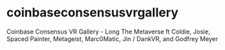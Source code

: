 # coinbaseconsensusvrgallery
Coinbase Consensus VR Gallery - Long The Metaverse ft Coldie, Josie, Spaced Painter, Metageist, Marc0Matic, Jin / DankVR, and Godfrey Meyer
